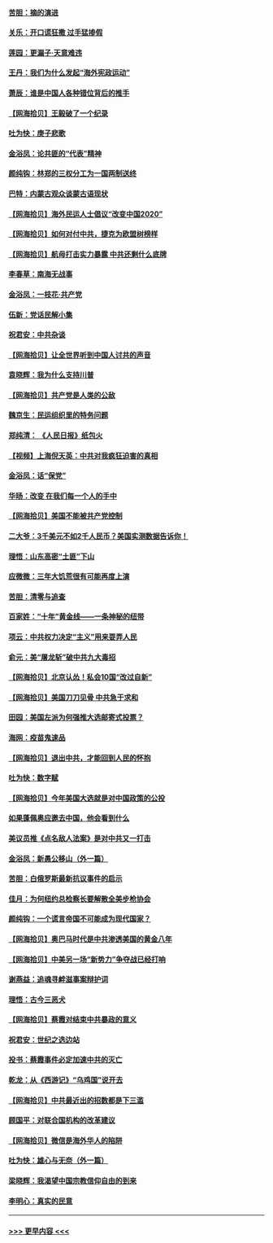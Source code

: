 #### [苦胆：摘的演进](../pages/nsc993/n12382619.md?t=09052051) 
#### [关乐：开口谎狂撒 过手猛掺假](../pages/nsc993/n12382604.md?t=09052051) 
#### [莲园：更漏子‧天意难违](../pages/nsc993/n12382598.md?t=09052051) 
#### [王丹：我们为什么发起“海外宪政运动”](../pages/nsc993/n12380286.md?t=09052051) 
#### [萧辰：谁是中国人各种错位背后的推手](../pages/nsc993/n12379800.md?t=09052051) 
#### [【网海拾贝】王毅破了一个纪录](../pages/nsc993/n12379251.md?t=09052051) 
#### [吐为快：庚子悲歌](../pages/nsc993/n12378821.md?t=09052051) 
#### [金浴凤：论共匪的“代表”精神](../pages/nsc993/n12377546.md?t=09052051) 
#### [颜纯钩：林郑的三权分工为一国两制送终](../pages/nsc993/n12377306.md?t=09052051) 
#### [巴特：内蒙古观众谈蒙古语现状](../pages/nsc993/n12376923.md?t=09052051) 
#### [【网海拾贝】海外民运人士倡议“改变中国2020”](../pages/nsc993/n12376682.md?t=09052051) 
#### [【网海拾贝】如何对付中共，捷克为欧盟树榜样](../pages/nsc993/n12374209.md?t=09052051) 
#### [【网海拾贝】航母打击实力暴露 中共还剩什么底牌](../pages/nsc993/n12371825.md?t=09052051) 
#### [李春草：南海无战事](../pages/nsc993/n12371159.md?t=09052051) 
#### [金浴凤：一枝花·共产党](../pages/nsc993/n12368757.md?t=09052051) 
#### [伍新：党话民解小集](../pages/nsc993/n12366907.md?t=09052051) 
#### [祝君安：中共杂谈](../pages/nsc993/n12366076.md?t=09052051) 
#### [【网海拾贝】让全世界听到中国人讨共的声音](../pages/nsc993/n12365569.md?t=09052051) 
#### [袁晓辉：我为什么支持川普](../pages/nsc993/n12362670.md?t=09052051) 
#### [【网海拾贝】共产党是人类的公敌](../pages/nsc993/n12363182.md?t=09052051) 
#### [魏京生：民运组织里的特务问题](../pages/nsc993/n12363010.md?t=09052051) 
#### [郑纯清： 《人民日报》纸包火](../pages/nsc993/n12362706.md?t=09052051) 
#### [【视频】上海倪天英：中共对我疯狂迫害的真相](../pages/nsc993/n12356341.md?t=09052051) 
#### [金浴凤：话“保党”](../pages/nsc993/n12361867.md?t=09052051) 
#### [华旸：改变 在我们每一个人的手中](../pages/nsc993/n12361774.md?t=09052051) 
#### [【网海拾贝】美国不能被共产党控制](../pages/nsc993/n12360271.md?t=09052051) 
#### [二大爷：3千美元不如2千人民币？美国实测数据告诉你！](../pages/nsc993/n12358563.md?t=09052051) 
#### [理悟：山东高密“土匪”下山](../pages/nsc993/n12358535.md?t=09052051) 
#### [应微微：三年大饥荒很有可能再度上演](../pages/nsc993/n12358523.md?t=09052051) 
#### [苦胆：清零与追查](../pages/nsc993/n12358501.md?t=09052051) 
#### [百家姓：“十年”黄金线——一条神秘的纽带](../pages/nsc993/n12358319.md?t=09052051) 
#### [项云：中共权力决定“主义”用来耍弄人民](../pages/nsc993/n12358172.md?t=09052051) 
#### [俞元：美“屠龙斩”破中共九大毒招](../pages/nsc993/n12357822.md?t=09052051) 
#### [【网海拾贝】北京认怂！私会10国“改过自新”](../pages/nsc993/n12357784.md?t=09052051) 
#### [【网海拾贝】美国刀刀见骨 中共急于求和](../pages/nsc993/n12355511.md?t=09052051) 
#### [田园：美国左派为何强推大选邮寄式投票？](../pages/nsc993/n12352963.md?t=09052051) 
#### [海网：疫苗鬼速品](../pages/nsc993/n12354438.md?t=09052051) 
#### [【网海拾贝】退出中共，才能回到人民的怀抱](../pages/nsc993/n12352634.md?t=09052051) 
#### [吐为快：数字赋](../pages/nsc993/n12352317.md?t=09052051) 
#### [【网海拾贝】今年美国大选就是对中国政策的公投](../pages/nsc993/n12350973.md?t=09052051) 
#### [如果蓬佩奥应邀去中国，他会看到什么](../pages/nsc993/n12350945.md?t=09052051) 
#### [美议员推《点名敌人法案》是对中共又一打击](../pages/nsc993/n12350765.md?t=09052051) 
#### [金浴凤：新愚公移山（外一篇）](../pages/nsc993/n12350253.md?t=09052051) 
#### [苦胆：白俄罗斯最新抗议事件的启示](../pages/nsc993/n12349989.md?t=09052051) 
#### [佳月：为何纽约总检察长要解散全美步枪协会](../pages/nsc993/n12349939.md?t=09052051) 
#### [颜纯钩：一个谎言帝国不可能成为现代国家？](../pages/nsc993/n12349898.md?t=09052051) 
#### [【网海拾贝】奥巴马时代是中共渗透美国的黄金八年](../pages/nsc993/n12349284.md?t=09052051) 
#### [【网海拾贝】中美另一场“新势力”争夺战已经打响](../pages/nsc993/n12346998.md?t=09052051) 
#### [谢燕益：追魂寻衅滋事案辩护词](../pages/nsc993/n12346892.md?t=09052051) 
#### [理悟：古今三恶犬](../pages/nsc993/n12345190.md?t=09052051) 
#### [【网海拾贝】蔡霞对结束中共暴政的意义](../pages/nsc993/n12344263.md?t=09052051) 
#### [祝君安：世纪之选边站](../pages/nsc993/n12342382.md?t=09052051) 
#### [投书：蔡霞事件必定加速中共的灭亡](../pages/nsc993/n12341881.md?t=09052051) 
#### [乾龙：从《西游记》“乌鸡国”说开去](../pages/nsc993/n12341690.md?t=09052051) 
#### [【网海拾贝】中共最近出的招数都是下三滥](../pages/nsc993/n12341593.md?t=09052051) 
#### [顾国平：对联合国机构的改革建议](../pages/nsc993/n12339928.md?t=09052051) 
#### [【网海拾贝】微信是海外华人的陷阱](../pages/nsc993/n12338868.md?t=09052051) 
#### [吐为快：雄心与无奈（外一篇）](../pages/nsc993/n12338132.md?t=09052051) 
#### [梁晓辉：我渴望中国宗教信仰自由的到来](../pages/nsc993/n12336657.md?t=09052051) 
#### [李明心：真实的民意](../pages/nsc993/n12336089.md?t=09052051) 

----
#### [ >>> 更早内容 <<< ](../indexes/nsc993-earlier.md)
